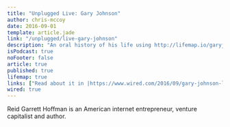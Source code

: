 ```yaml
---
title: "Unplugged Live: Gary Johnson"
author: chris-mccoy
date: 2016-09-01
template: article.jade
link: "/unplugged/live-gary-johnson"
description: "An oral history of his life using http://lifemap.io/garyjohnson"
isPodcast: true
noFooter: false
article: true
published: true
lifemap: true
links: ["Read about it in |https://www.wired.com/2016/09/gary-johnson-looks-perfectly-ease-vr-headset-face/"]
wired: true
---
```


<p>
  Reid Garrett Hoffman is an American internet entrepreneur, venture capitalist and author.
</p>
